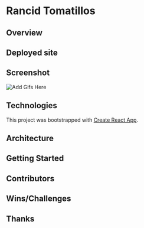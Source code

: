 # Rancid Tomatillos

## Overview

## Deployed site

## Screenshot
![Add Gifs Here](https://media.giphy.com/media/UojTfRTceypUp736Rb/giphy.gif)

## Technologies

This project was bootstrapped with [Create React App](https://github.com/facebook/create-react-app).

## Architecture

## Getting Started

## Contributors

## Wins/Challenges

## Thanks
